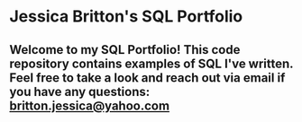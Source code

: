 # Jessica Britton's SQL Portfolio

## Welcome to my SQL Portfolio! This code repository contains examples of SQL I've written. Feel free to take a look and reach out via email if you have any questions: britton.jessica@yahoo.com
